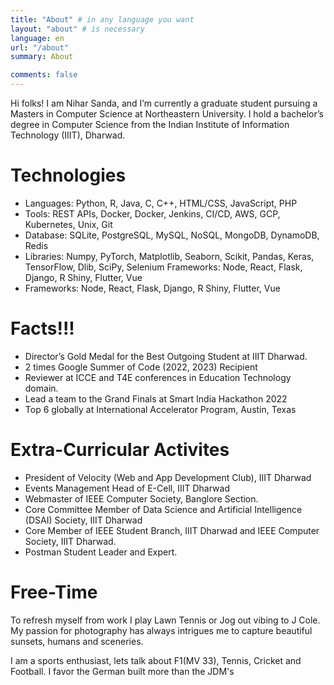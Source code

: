 ```yaml
---
title: "About" # in any language you want
layout: "about" # is necessary
language: en
url: "/about"
summary: About

comments: false
---
```


Hi folks! I am Nihar Sanda, and I’m currently a graduate student pursuing a Masters in Computer Science at Northeastern University. I hold a bachelor’s degree in Computer Science from the Indian Institute of Information Technology (IIIT), Dharwad.

# Technologies

- Languages: Python, R, Java, C, C++, HTML/CSS, JavaScript, PHP
- Tools: REST APIs, Docker, Docker, Jenkins, CI/CD, AWS, GCP, Kubernetes, Unix, Git
- Database: SQLite, PostgreSQL, MySQL, NoSQL, MongoDB, DynamoDB, Redis
- Libraries: Numpy, PyTorch, Matplotlib, Seaborn, Scikit, Pandas, Keras, TensorFlow, Dlib, SciPy, Selenium Frameworks: Node, React, Flask, Django, R Shiny, Flutter, Vue
- Frameworks: Node, React, Flask, Django, R Shiny, Flutter, Vue

# Facts!!!
- Director’s Gold Medal for the Best Outgoing Student at IIIT Dharwad.
- 2 times Google Summer of Code (2022, 2023) Recipient
- Reviewer at ICCE and T4E conferences in Education Technology domain.
- Lead a team to the Grand Finals at Smart India Hackathon 2022
- Top 6 globally at International Accelerator Program, Austin, Texas

# Extra-Curricular Activites

- President of Velocity (Web and App Development Club), IIIT Dharwad
- Events Management Head of E-Cell, IIIT Dharwad
- Webmaster of IEEE Computer Society, Banglore Section.
- Core Committee Member of Data Science and Artificial Intelligence (DSAI) Society, IIIT Dharwad
- Core Member of IEEE Student Branch, IIIT Dharwad and IEEE Computer Society, IIIT Dharwad. 
- Postman Student Leader and Expert.

# Free-Time

To refresh myself from work I play Lawn Tennis or Jog out vibing to J Cole. My passion for photography has always intrigues me to capture beautiful sunsets, humans and sceneries.

I am a sports enthusiast, lets talk about F1(MV 33), Tennis, Cricket and Football. I favor the German built more than the JDM's